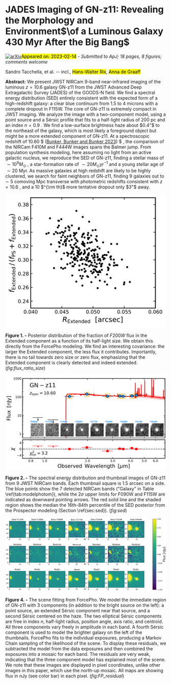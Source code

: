 <div class="macros" style="visibility:hidden;">
$\newcommand{\ensuremath}{}$
$\newcommand{\xspace}{}$
$\newcommand{\object}[1]{\texttt{#1}}$
$\newcommand{\farcs}{{.}''}$
$\newcommand{\farcm}{{.}'}$
$\newcommand{\arcsec}{''}$
$\newcommand{\arcmin}{'}$
$\newcommand{\ion}[2]{#1#2}$
$\newcommand{\textsc}[1]{\textrm{#1}}$
$\newcommand{\hl}[1]{\textrm{#1}}$
$\newcommand{\footnote}[1]{}$
$\newcommand{\url}[1]{\href{#1}{#1}}$
$\newcommand{\dodoi}[1]{doi:~\href{http://doi.org/#1}{\nolinkurl{#1}}}$
$\newcommand{\doeprint}[1]{\href{http://ascl.net/#1}{\nolinkurl{http://ascl.net/#1}}}$
$\newcommand{\doarXiv}[1]{\href{https://arxiv.org/abs/#1}{\nolinkurl{https://arxiv.org/abs/#1}}}$
$\newcommand{\lya}{\ensuremath{{\rm Ly}\alpha}}$
$\newcommand{\kms}{\ensuremath{{\rm\;km\;s^{-1}}}}$
$\newcommand{\Mpc}{\ensuremath{{\rm\;Mpc}}}$
$\newcommand{\Myr}{\ensuremath{{\rm\;Myr}}}$
$\newcommand{\Msun}{\ensuremath{{\rm\;M_\odot}}}$
$\newcommand{\yr}{\ensuremath{{\rm\;yr}}}$
$\newcommand{\cm}{\ensuremath{{\rm\;cm}}}$
$\newcommand{\ergscms}{\ensuremath{{\rm\;ergs\;cm^{-2}\;s^{-1}}}}$
$\newcommand{\ergss}{\ensuremath{{\rm\;ergs\;s^{-1}}}}$
$\newcommand{\mic}{\ensuremath{\mu\rm m}}$
$\newcommand{\ciii}{C \textsc{iii}]}$
$\newcommand{\niii}{N \textsc{iii}]}$
$\newcommand{\heii}{He \textsc{ii}}$
$\newcommand{\civ}{C \textsc{iv}}$
$\newcommand{\niv}{N \textsc{iv}}$
$\newcommand{\todo}[1]{{\color{blue} \tt #1}}$
$\newcommand{\tbc}[1]{#1 ({\color{red} \tt TBC})}$
$\newcommand{\tbd}{({\color{red} \tt TBD})}$
$\newcommand{\nod}{\nodata}$
$\newcommand{\}{natexlab}$</div>

<div class="macros" style="visibility:hidden;">
$\newcommand{\ensuremath}{}$
$\newcommand{\xspace}{}$
$\newcommand{\object}[1]{\texttt{#1}}$
$\newcommand{\farcs}{{.}''}$
$\newcommand{\farcm}{{.}'}$
$\newcommand{\arcsec}{''}$
$\newcommand{\arcmin}{'}$
$\newcommand{\ion}[2]{#1#2}$
$\newcommand{\textsc}[1]{\textrm{#1}}$
$\newcommand{\hl}[1]{\textrm{#1}}$
$\newcommand{\footnote}[1]{}$
$\newcommand{\url}[1]{\href{#1}{#1}}$
$\newcommand{\dodoi}[1]{doi:~\href{http://doi.org/#1}{\nolinkurl{#1}}}$
$\newcommand{\doeprint}[1]{\href{http://ascl.net/#1}{\nolinkurl{http://ascl.net/#1}}}$
$\newcommand{\doarXiv}[1]{\href{https://arxiv.org/abs/#1}{\nolinkurl{https://arxiv.org/abs/#1}}}$
$\newcommand{\lya}{\ensuremath{{\rm Ly}\alpha}}$
$\newcommand{\kms}{\ensuremath{{\rm\;km\;s^{-1}}}}$
$\newcommand{\Mpc}{\ensuremath{{\rm\;Mpc}}}$
$\newcommand{\Myr}{\ensuremath{{\rm\;Myr}}}$
$\newcommand{\Msun}{\ensuremath{{\rm\;M_\odot}}}$
$\newcommand{\yr}{\ensuremath{{\rm\;yr}}}$
$\newcommand{\cm}{\ensuremath{{\rm\;cm}}}$
$\newcommand{\ergscms}{\ensuremath{{\rm\;ergs\;cm^{-2}\;s^{-1}}}}$
$\newcommand{\ergss}{\ensuremath{{\rm\;ergs\;s^{-1}}}}$
$\newcommand{\mic}{\ensuremath{\mu\rm m}}$
$\newcommand{\ciii}{C \textsc{iii}]}$
$\newcommand{\niii}{N \textsc{iii}]}$
$\newcommand{\heii}{He \textsc{ii}}$
$\newcommand{\civ}{C \textsc{iv}}$
$\newcommand{\niv}{N \textsc{iv}}$
$\newcommand{\todo}[1]{{\color{blue} \tt #1}}$
$\newcommand{\tbc}[1]{#1 ({\color{red} \tt TBC})}$
$\newcommand{\tbd}{({\color{red} \tt TBD})}$
$\newcommand{\nod}{\nodata}$
$\newcommand{\}{natexlab}$</div>



<div id="title">

# JADES Imaging of GN-z11: Revealing the Morphology and Environment$\of a Luminous Galaxy 430 Myr After the Big Bang$

</div>
<div id="comments">

[![arXiv](https://img.shields.io/badge/arXiv-2302.07234-b31b1b.svg)](https://arxiv.org/abs/2302.07234)<mark>Appeared on: 2023-02-14</mark> - _Submitted to ApJ; 18 pages, 8 figures; comments welcome_

</div>
<div id="authors">

Sandro Tacchella, et al. -- incl., <mark>Hans-Walter Rix</mark>, <mark>Anna de Graaff</mark>

</div>
<div id="abstract">

**Abstract:** We present JWST NIRCam 9-band near-infrared imaging of the luminous $z=10.6$ galaxy GN-z11 from the JWST Advanced Deep Extragalactic Survey (JADES) of the GOODS-N field.  We find a spectral energy distribution (SED) entirely consistent with the expected form of a high-redshift galaxy: a clear blue continuum from 1.5 to 4 microns with a complete dropout in F115W.  The core of GN-z11 is extremely compact in JWST imaging.  We analyze the image with a two-component model, using a point source and a Sérsic profile that fits to a half-light radius of 200 pc and an index $n=0.9$ . We find a low-surface brightness haze about $0.4"$ to the northeast of the galaxy, which is most likely a foreground object but might be a more extended component of GN-z11. At a spectroscopic redshift of 10.60 $ ([Bunker, Bunker and Bunker 2023]()) $ , the comparison of the NIRCam F410M and F444W images spans the Balmer jump. From population synthesis modeling, here assuming no light from an active galactic nucleus, we reproduce the SED of GN-z11, finding a stellar mass of $\sim10^{9} M_{\odot}$ , a star-formation rate of $\sim20 M_{\odot} \mathrm{yr}^{-1}$ and a young stellar age of $\sim20$ Myr. As massive galaxies at high redshift are likely to be highly clustered, we search for faint neighbors of GN-z11, finding 9 galaxies out to $\sim$ 5 comoving Mpc transverse with photometric redshifts consistent with $z=10.6$ , and a 10 $^{\rm th}$ more tentative dropout only $3"$ away.

</div>

<div id="div_fig1">

<img src="tmp_2302.07234/./ratio_flux_size.png" alt="Fig1" width="100%"/>

**Figure 1. -** Posterior distribution of the fraction of $F200W$ flux in the Extended component as a function of its half-light size.
We obtain this directly from the ForcePho modeling. We find an interesting covariance: the larger the Extended component, the less flux it contributes. Importantly, there is no tail towards zero size or zero flux, emphasizing that the Extended component is clearly detected and indeed extended.  (*fig:flux_ratio_size*)

</div>
<div id="div_fig2">

<img src="tmp_2302.07234/./SED.png" alt="Fig2" width="100%"/>

**Figure 2. -** The spectral energy distribution and thumbnail images of GN-z11 from 9 JWST NIRCam bands. Each thumbnail square is 1.5 arcsec on a side. The blue points show the 7 detected NIRCam bands ("Galaxy" in Table \ref{tab:modelphotom}), while the 2$\sigma$ upper limits for F090W and F115W are indicated as downward pointing arrows. The red solid line and the shaded region shows the median the 16th-84th percentile of the SED posterior from the Prospector modeling (Section \ref{sec:sed}).  (*fig:sed*)

</div>
<div id="div_fig3">

<img src="tmp_2302.07234/./FP_residual.png" alt="Fig4" width="100%"/>

**Figure 4. -** The scene fitting from ForcePho.  We model the immediate region of GN-z11 with 3 components (in addition to the bright source on the left): a point source, an extended Sérsic component near that source, and a second Sérsic centered on the haze. The two elliptical Sérsic components are free in index $n$, half-light radius, position angle, axis ratio, and centroid.  All three components vary freely in amplitude in each band.  A fourth Sérsic component is used to model the brighter galaxy on the left of the thumbnails.  ForcePho fits to the individual exposures, producing a Markov Chain sampling of the likelihood of the scene. To display these residuals, we subtracted the model from the data exposures and then combined the exposures into a mosaic for each band. The residuals are very weak, indicating that the three component model has explained most of the scene.  We note that these images are displayed in pixel coordinates, unlike other images in this paper, which use the north-up mosaic. All maps are showing flux in nJy (see color bar) in each pixel.
 (*fig:FP_residual*)

</div>